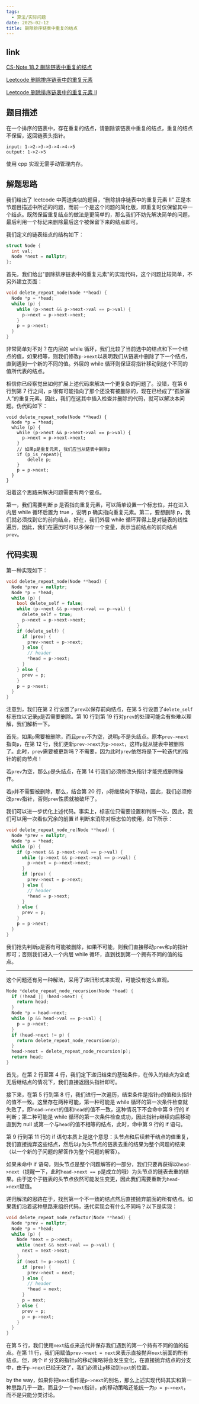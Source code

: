 ```yaml
---
tags:
  - 算法/实际问题
date: 2025-02-12
title: 删除排序链表中重复的结点
---
```


## link

[CS-Note 18.2 删除链表中重复的结点](https://github.com/CyC2018/CS-Notes/blob/master/notes/18.2%20%E5%88%A0%E9%99%A4%E9%93%BE%E8%A1%A8%E4%B8%AD%E9%87%8D%E5%A4%8D%E7%9A%84%E7%BB%93%E7%82%B9.md)

[Leetcode 删除排序链表中的重复元素](https://leetcode.cn/problems/remove-duplicates-from-sorted-list)

[Leetcode 删除排序链表中的重复元素 II](https://leetcode.cn/problems/remove-duplicates-from-sorted-list-ii)

## 题目描述

在一个排序的链表中，存在重复的结点，请删除该链表中重复的结点，重复的结点不保留，返回链表头指针。

```
input: 1->2->3->3->4->4->5
output: 1->2->5
```

使用 cpp 实现无需手动管理内存。

## 解题思路

我们给出了 leetcode 中两道类似的题目，“删除排序链表中的重复元素 II” 正是本节题目描述中所述的问题，而前一个是这个问题的简化版，即重复时仅保留其中一个结点。既然保留重复结点的做法是更简单的，那么我们不妨先解决简单的问题，最后利用一个标记来删除最后这个被保留下来的结点即可。

我们定义的链表结点的结构如下：

```cpp
struct Node {
  int val;
  Node *next = nullptr;
};
```

首先，我们给出"删除排序链表中的重复元素"的实现代码，这个问题比较简单，不另外建立页面：

```cpp
void delete_repeat_node(Node **head) {
  Node *p = *head;
  while (p) {
    while (p->next && p->next->val == p->val) {
      p->next = p->next->next;
    }
    p = p->next;
  }
}
```

非常简单对不对？在内层的 while 循环，我们比较了当前选中的结点和下一个结点的值，如果相等，则我们修改`p->next`以表明我们从链表中删除了下一个结点，直到遇到一个新的不同的值。外层的 while 循环则保证将指针移动到这个不同的值所代表的结点。

相信你已经察觉出如何扩展上述代码来解决一个更复杂的问题了。没错，在第 6 行到第 7 行之间，p 很有可能指向了那个还没有被删除的，现在已经成了“孤家寡人”的重复元素。因此，我们在这其中插入检查并删除的代码，就可以解决本问题。伪代码如下：

```
void delete_repeat_node(Node **head) {
  Node *p = *head;
  while (p) {
    while (p->next && p->next->val == p->val) {
      p->next = p->next->next;
    }
    // 如果p是重复元素, 我们应当从链表中删除p
    if (p_is_repeat){
        delele p;
    }
    p = p->next;
  }
}
```

沿着这个思路来解决问题需要有两个要点。

第一，我们需要判断 p 是否指向重复元素，可以简单设置一个标志位，并在进入内层 while 循环后置为 true ，说明 p 确实指向重复元素。第二，要想删除 p，我们就必须找到它的前向结点，好在，我们外层 while 循环算得上是对链表的线性遍历，因此，我们在遍历时可以多保存一个变量，表示当前结点的前向结点`prev`。

## 代码实现

第一种实现如下：

```cpp
void delete_repeat_node(Node **head) {
  Node *prev = nullptr;
  Node *p = *head;
  while (p) {
    bool delete_self = false;
    while (p->next && p->next->val == p->val) {
      delete_self = true;
      p->next = p->next->next;
    }
    if (delete_self) {
      if (prev) {
        prev->next = p->next;
      } else {
        // header
        *head = p->next;
      }
    } else {
      prev = p;
    }
    p = p->next;
  }
}
```

注意到，我们在第 2 行设置了`prev`以保存前向结点，在第 5 行设置了`delete_self`标志位以记录`p`是否需要删除。第 10 行到第 19 行对`prev`的处理可能会有些难以理解，我们解析一下。

首先，如果`p`需要被删除，而且`prev`不为空，说明`p`不是头结点。原本`prev->next`指向`p`，在第 12 行，我们更新`prev->next`为`p->next`，这样`p`就从链表中被删除了。此时，`prev`需要被更新吗？不需要，因为此时`prev`依然将是下一轮迭代的指针的前向节点！

若`prev`为空，那么`p`是头结点，在第 14 行我们必须修改头指针才能完成删除操作。

若`p`并不需要被删除，那么，结合第 20 行，`p`将继续向下移动，因此，我们必须修改`prev`指针，否则`prev`性质就被破坏了。

我们可以进一步优化上述代码。事实上，标志位只需要设置和判断一次，因此，我们可以用一次看似冗余的前置 if 判断来消除对标志位的使用，如下所示：

```cpp
void delete_repeat_node_re(Node **head) {
  Node *prev = nullptr;
  Node *p = *head;
  while (p) {
    if (p->next && p->next->val == p->val) {
      while (p->next && p->next->val == p->val) {
        p->next = p->next->next;
      }
      if (prev) {
        prev->next = p->next;
      } else {
        // header
        *head = p->next;
      }
    } else {
      prev = p;
    }
    p = p->next;
  }
}
```

我们抢先判断`p`是否有可能被删除，如果不可能，则我们直接移动`prev`和`p`的指针即可；否则我们进入一个内层 while 循环，直到找到第一个拥有不同的值的结点。

-------

这个问题还有另一种解法，采用了递归形式来实现，可能没有这么直观。

```cpp
Node *delete_repeat_node_recursion(Node *head) {
  if (!head || !head->next) {
    return head;
  }
  Node *p = head->next;
  while (p && head->val == p->val) {
    p = p->next;
  }
  if (head->next != p) {
    return delete_repeat_node_recursion(p);
  }
  head->next = delete_repeat_node_recursion(p);
  return head;
}
```

首先，在第 2 行至第 4 行，我们定下递归结束的基础条件，在传入的结点为空或无后继结点的情况下，我们直接返回头指针即可。

接下来，在第 5 行到第 8 行，我们进行一次遍历，结束条件是指针`p`的值和头指针的值不一致。这里存在两种可能，第一种可能是 while 循环的第一次条件检查就失败了，即`head->next`的值和`head`的值不一致，这种情况下不会命中第 9 行的 if 判断；第二种可能是 while 循环的第一次条件检查成功，因此指针`p`继续向后移动直到为 null 或第一个与`head`的值不相等的结点，此时，命中第 9 行的 if 语句。

第 9 行到第 11 行的 if 语句本质上是这个意思：头节点和后续若干结点的值重复，我们直接抛弃这些结点，然后以`p`为头节点的链表去重的结果为整个问题的结果（以一个新的子问题的解答作为整个问题的解答）。

如果未命中 if 语句，则头节点是整个问题解答的一部分，我们只要再获得以`head->next`（提醒一下，此时`head->next == p`是成立的哦）为头节点的链表去重的结果。由于这个子链表的头节点依然可能发生变更，因此我们需要重新为`head->next`赋值。

递归解法的思路在于，找到第一个不一致的结点然后直接抛弃前面的所有结点。如果我们沿着这种思路来组织代码，迭代实现会有什么不同吗？以下是实现：

```cpp
void delete_repeat_node_refactor(Node **head) {
  Node *prev = nullptr;
  Node *p = *head;
  while (p) {
    Node *next = p->next;
    while (next && next->val == p->val) {
      next = next->next;
    }
    if (next != p->next) {
      if (prev) {
        prev->next = next;
      } else {
        // header
        *head = next;
      }
      p = next;
    } else {
      prev = p;
      p = p->next;
    }
  }
}
```

在第 5 行，我们使用`next`结点来迭代并保存我们遇到的第一个持有不同的值的结点。在第 11 行，我们用赋值`prev->next = next`来表示直接抛弃`next`前面的所有结点。但，两个 if 分支的指针`p`的移动策略将会发生变化，在直接抛弃结点的分支中，由于`p->next`已经无效了，我们必须让`p`移动到`next`的位置。

by the way，如果你把`next`看作是`p->next`的别名，那么上述实现代码其实和第一种思路几乎一致。而且少一个`next`指针，`p`的移动策略还能统一为`p = p->next`，而不是只能分类讨论。

